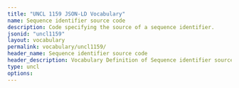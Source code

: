 ```yaml
---
title: "UNCL 1159 JSON-LD Vocabulary"
name: Sequence identifier source code
description: Code specifying the source of a sequence identifier.
jsonid: "uncl1159"
layout: vocabulary
permalink: vocabulary/uncl1159/
header_name: Sequence identifier source code
header_description: Vocabulary Definition of Sequence identifier source code semantics in HTML format. JSON-LD format is available at [uncl1159.jsonld](https://edi3.org/vocabulary/uncl1159.jsonld)
type: uncl
options:
---
```

